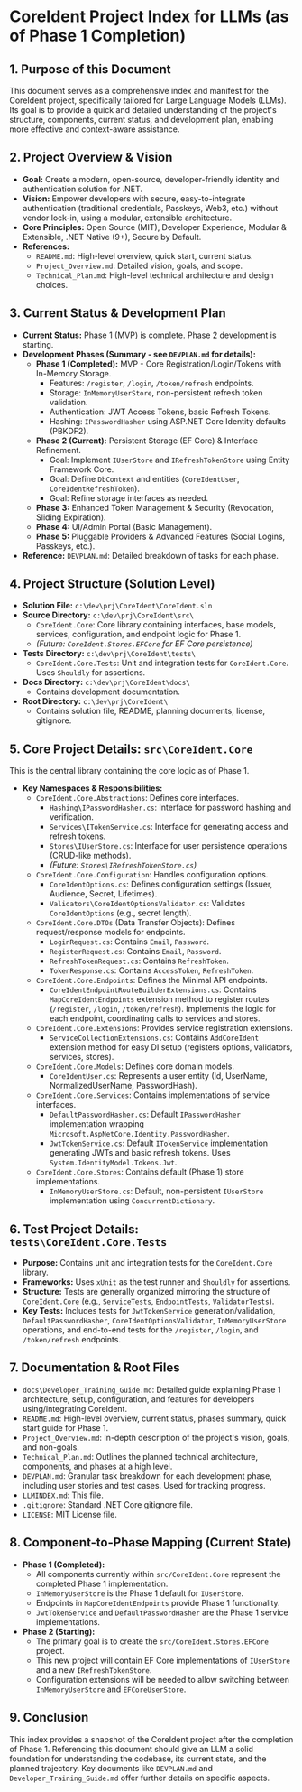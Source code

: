 # CoreIdent Project Index for LLMs (as of Phase 1 Completion)

## 1. Purpose of this Document

This document serves as a comprehensive index and manifest for the CoreIdent project, specifically tailored for Large Language Models (LLMs). Its goal is to provide a quick and detailed understanding of the project's structure, components, current status, and development plan, enabling more effective and context-aware assistance.

## 2. Project Overview & Vision

*   **Goal:** Create a modern, open-source, developer-friendly identity and authentication solution for .NET.
*   **Vision:** Empower developers with secure, easy-to-integrate authentication (traditional credentials, Passkeys, Web3, etc.) without vendor lock-in, using a modular, extensible architecture.
*   **Core Principles:** Open Source (MIT), Developer Experience, Modular & Extensible, .NET Native (9+), Secure by Default.
*   **References:**
    *   `README.md`: High-level overview, quick start, current status.
    *   `Project_Overview.md`: Detailed vision, goals, and scope.
    *   `Technical_Plan.md`: High-level technical architecture and design choices.

## 3. Current Status & Development Plan

*   **Current Status:** Phase 1 (MVP) is complete. Phase 2 development is starting.
*   **Development Phases (Summary - see `DEVPLAN.md` for details):**
    *   **Phase 1 (Completed):** MVP - Core Registration/Login/Tokens with In-Memory Storage.
        *   Features: `/register`, `/login`, `/token/refresh` endpoints.
        *   Storage: `InMemoryUserStore`, non-persistent refresh token validation.
        *   Authentication: JWT Access Tokens, basic Refresh Tokens.
        *   Hashing: `IPasswordHasher` using ASP.NET Core Identity defaults (PBKDF2).
    *   **Phase 2 (Current):** Persistent Storage (EF Core) & Interface Refinement.
        *   Goal: Implement `IUserStore` and `IRefreshTokenStore` using Entity Framework Core.
        *   Goal: Define `DbContext` and entities (`CoreIdentUser`, `CoreIdentRefreshToken`).
        *   Goal: Refine storage interfaces as needed.
    *   **Phase 3:** Enhanced Token Management & Security (Revocation, Sliding Expiration).
    *   **Phase 4:** UI/Admin Portal (Basic Management).
    *   **Phase 5:** Pluggable Providers & Advanced Features (Social Logins, Passkeys, etc.).
*   **Reference:** `DEVPLAN.md`: Detailed breakdown of tasks for each phase.

## 4. Project Structure (Solution Level)

*   **Solution File:** `c:\dev\prj\CoreIdent\CoreIdent.sln`
*   **Source Directory:** `c:\dev\prj\CoreIdent\src\`
    *   `CoreIdent.Core`: Core library containing interfaces, base models, services, configuration, and endpoint logic for Phase 1.
    *   *(Future: `CoreIdent.Stores.EFCore` for EF Core persistence)*
*   **Tests Directory:** `c:\dev\prj\CoreIdent\tests\`
    *   `CoreIdent.Core.Tests`: Unit and integration tests for `CoreIdent.Core`. Uses `Shouldly` for assertions.
*   **Docs Directory:** `c:\dev\prj\CoreIdent\docs\`
    *   Contains development documentation.
*   **Root Directory:** `c:\dev\prj\CoreIdent\`
    *   Contains solution file, README, planning documents, license, gitignore.

## 5. Core Project Details: `src\CoreIdent.Core`

This is the central library containing the core logic as of Phase 1.

*   **Key Namespaces & Responsibilities:**
    *   `CoreIdent.Core.Abstractions`: Defines core interfaces.
        *   `Hashing\IPasswordHasher.cs`: Interface for password hashing and verification.
        *   `Services\ITokenService.cs`: Interface for generating access and refresh tokens.
        *   `Stores\IUserStore.cs`: Interface for user persistence operations (CRUD-like methods).
        *   *(Future: `Stores\IRefreshTokenStore.cs`)*
    *   `CoreIdent.Core.Configuration`: Handles configuration options.
        *   `CoreIdentOptions.cs`: Defines configuration settings (Issuer, Audience, Secret, Lifetimes).
        *   `Validators\CoreIdentOptionsValidator.cs`: Validates `CoreIdentOptions` (e.g., secret length).
    *   `CoreIdent.Core.DTOs` (Data Transfer Objects): Defines request/response models for endpoints.
        *   `LoginRequest.cs`: Contains `Email`, `Password`.
        *   `RegisterRequest.cs`: Contains `Email`, `Password`.
        *   `RefreshTokenRequest.cs`: Contains `RefreshToken`.
        *   `TokenResponse.cs`: Contains `AccessToken`, `RefreshToken`.
    *   `CoreIdent.Core.Endpoints`: Defines the Minimal API endpoints.
        *   `CoreIdentEndpointRouteBuilderExtensions.cs`: Contains `MapCoreIdentEndpoints` extension method to register routes (`/register`, `/login`, `/token/refresh`). Implements the logic for each endpoint, coordinating calls to services and stores.
    *   `CoreIdent.Core.Extensions`: Provides service registration extensions.
        *   `ServiceCollectionExtensions.cs`: Contains `AddCoreIdent` extension method for easy DI setup (registers options, validators, services, stores).
    *   `CoreIdent.Core.Models`: Defines core domain models.
        *   `CoreIdentUser.cs`: Represents a user entity (Id, UserName, NormalizedUserName, PasswordHash).
    *   `CoreIdent.Core.Services`: Contains implementations of service interfaces.
        *   `DefaultPasswordHasher.cs`: Default `IPasswordHasher` implementation wrapping `Microsoft.AspNetCore.Identity.PasswordHasher`.
        *   `JwtTokenService.cs`: Default `ITokenService` implementation generating JWTs and basic refresh tokens. Uses `System.IdentityModel.Tokens.Jwt`.
    *   `CoreIdent.Core.Stores`: Contains default (Phase 1) store implementations.
        *   `InMemoryUserStore.cs`: Default, non-persistent `IUserStore` implementation using `ConcurrentDictionary`.

## 6. Test Project Details: `tests\CoreIdent.Core.Tests`

*   **Purpose:** Contains unit and integration tests for the `CoreIdent.Core` library.
*   **Frameworks:** Uses `xUnit` as the test runner and `Shouldly` for assertions.
*   **Structure:** Tests are generally organized mirroring the structure of `CoreIdent.Core` (e.g., `ServiceTests`, `EndpointTests`, `ValidatorTests`).
*   **Key Tests:** Includes tests for `JwtTokenService` generation/validation, `DefaultPasswordHasher`, `CoreIdentOptionsValidator`, `InMemoryUserStore` operations, and end-to-end tests for the `/register`, `/login`, and `/token/refresh` endpoints.

## 7. Documentation & Root Files

*   `docs\Developer_Training_Guide.md`: Detailed guide explaining Phase 1 architecture, setup, configuration, and features for developers using/integrating CoreIdent.
*   `README.md`: High-level overview, current status, phases summary, quick start guide for Phase 1.
*   `Project_Overview.md`: In-depth description of the project's vision, goals, and non-goals.
*   `Technical_Plan.md`: Outlines the planned technical architecture, components, and phases at a high level.
*   `DEVPLAN.md`: Granular task breakdown for each development phase, including user stories and test cases. Used for tracking progress.
*   `LLMINDEX.md`: This file.
*   `.gitignore`: Standard .NET Core gitignore file.
*   `LICENSE`: MIT License file.

## 8. Component-to-Phase Mapping (Current State)

*   **Phase 1 (Completed):**
    *   All components currently within `src/CoreIdent.Core` represent the completed Phase 1 implementation.
    *   `InMemoryUserStore` is the Phase 1 default for `IUserStore`.
    *   Endpoints in `MapCoreIdentEndpoints` provide Phase 1 functionality.
    *   `JwtTokenService` and `DefaultPasswordHasher` are the Phase 1 service implementations.
*   **Phase 2 (Starting):**
    *   The primary goal is to create the `src/CoreIdent.Stores.EFCore` project.
    *   This new project will contain EF Core implementations of `IUserStore` and a new `IRefreshTokenStore`.
    *   Configuration extensions will be needed to allow switching between `InMemoryUserStore` and `EFCoreUserStore`.

## 9. Conclusion

This index provides a snapshot of the CoreIdent project after the completion of Phase 1. Referencing this document should give an LLM a solid foundation for understanding the codebase, its current state, and the planned trajectory. Key documents like `DEVPLAN.md` and `Developer_Training_Guide.md` offer further details on specific aspects.
